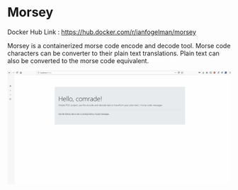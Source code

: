 # Morsey


Docker Hub Link : https://hub.docker.com/r/ianfogelman/morsey


Morsey is a containerized morse code encode and decode tool.
Morse code characters can be converter to their plain text translations.
Plain text can also be converted to the morse code equivalent.

<img src="MorseyDemo.gif" />

